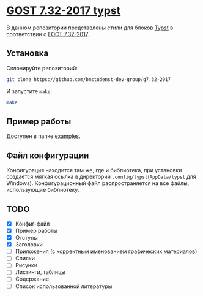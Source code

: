 # [GOST 7.32-2017 typst](https://github.com/pluttan/g7.32-2017)

В данном репозитории представлены стили для блоков [Typst](https://typst.app) в соответствии с [ГОСТ 7.32-2017](https://github.com/bmstudenst-dev-group/typst-g7.32-2017/blob/main/g7.32_2017.pdf).

## Установка

Склонируйте репозиторий:

```bash
git clone https://github.com/bmstudenst-dev-group/g7.32-2017
```

И запустите `make`:

```bash
make
```

## Пример работы

Доступен в папке [examples](https://github.com/bmstudenst-dev-group/g7.32-2017/tree/main/examples).

## Файл конфигурации

Конфигурация находится там же, где и библиотека, при установки создается мягкая ссылка в директории `.config/typst`(`AppData/typst` для Windows). Конфигурационный файл распространяется на все файлы, использующие библиотеку. 


## TODO

- [x] Конфиг-файл
- [X] Пример работы
- [X] Отступы
- [X] Заголовки
- [ ] Приложения (с корректным именованием графических материалов)
- [ ] Списки
- [ ] Рисунки
- [ ] Листинги, таблицы
- [ ] Содержание
- [ ] Список использованной литературы
